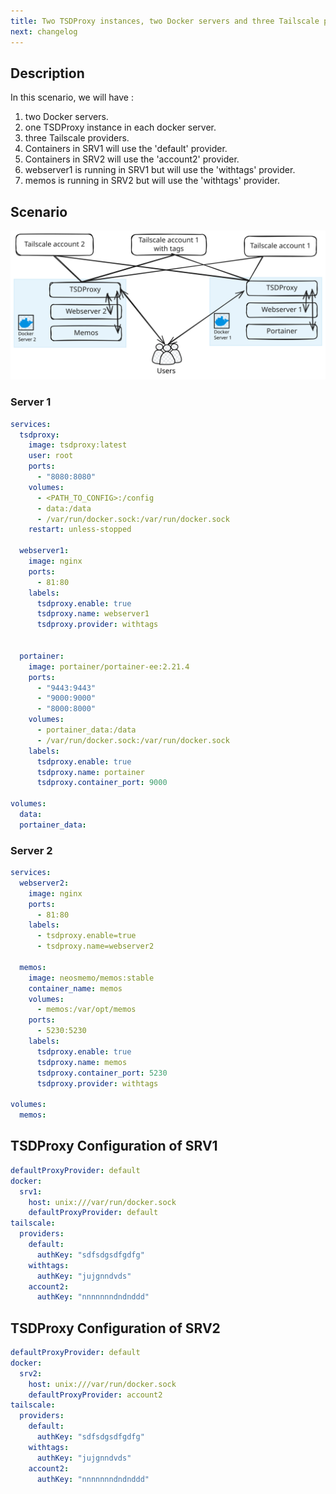 ```yaml
---
title: Two TSDProxy instances, two Docker servers and three Tailscale providers
next: changelog
---
```

## Description

In this scenario, we will have :

1. two Docker servers.
2. one TSDProxy instance in each docker server.
3. three Tailscale providers.
4. Containers in SRV1 will use the 'default' provider.
5. Containers in SRV2 will use the 'account2' provider.
6. webserver1 is running in SRV1 but will use the 'withtags' provider.
7. memos is running in SRV2 but will use the 'withtags' provider.

## Scenario

![2 tsdproxy instances, 2 Docker servers and 3 Tailscale providers](2i-2docker-3tailscale.svg)

### Server 1

```yaml  {filename="docker-compose.yaml"}
services:
  tsdproxy:
    image: tsdproxy:latest
    user: root
    ports:
      - "8080:8080"
    volumes:
      - <PATH_TO_CONFIG>:/config
      - data:/data
      - /var/run/docker.sock:/var/run/docker.sock
    restart: unless-stopped

  webserver1:
    image: nginx
    ports:
      - 81:80
    labels:
      tsdproxy.enable: true
      tsdproxy.name: webserver1
      tsdproxy.provider: withtags
    

  portainer:
    image: portainer/portainer-ee:2.21.4
    ports:
      - "9443:9443"
      - "9000:9000"
      - "8000:8000"
    volumes:
      - portainer_data:/data
      - /var/run/docker.sock:/var/run/docker.sock
    labels:
      tsdproxy.enable: true
      tsdproxy.name: portainer
      tsdproxy.container_port: 9000

volumes:
  data:
  portainer_data:
```

### Server 2

```yaml  {filename="docker-compose.yaml"}
services:
  webserver2:
    image: nginx
    ports:
      - 81:80
    labels:
      - tsdproxy.enable=true
      - tsdproxy.name=webserver2

  memos:
    image: neosmemo/memos:stable
    container_name: memos
    volumes:
      - memos:/var/opt/memos
    ports:
      - 5230:5230
    labels:
      tsdproxy.enable: true
      tsdproxy.name: memos
      tsdproxy.container_port: 5230
      tsdproxy.provider: withtags

volumes:
  memos:
```

## TSDProxy Configuration of SRV1

```yaml  {filename="/config/tsdproxy.yaml"}
defaultProxyProvider: default
docker:
  srv1: 
    host: unix:///var/run/docker.sock
    defaultProxyProvider: default
tailscale:
  providers:
    default: 
      authKey: "sdfsdgsdfgdfg"
    withtags:
      authKey: "jujgnndvds"
    account2:
      authKey: "nnnnnnndndnddd"
```

## TSDProxy Configuration of SRV2

```yaml  {filename="/config/tsdproxy.yaml"}
defaultProxyProvider: default
docker:
  srv2: 
    host: unix:///var/run/docker.sock
    defaultProxyProvider: account2
tailscale:
  providers:
    default: 
      authKey: "sdfsdgsdfgdfg"
    withtags:
      authKey: "jujgnndvds"
    account2:
      authKey: "nnnnnnndndnddd"
```
